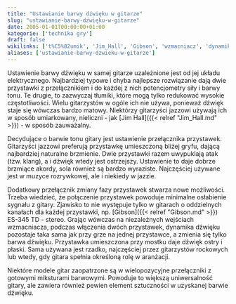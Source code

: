 ```yaml
---
title: "Ustawianie barwy dźwięku w gitarze"
slug: "ustawianie-barwy-dźwięku-w-gitarze"
date: 2005-01-01T00:00:00+01:00
kategorie: ['technika gry']
draft: false
wikilinks: ['t%C5%82umik', 'Jim_Hall', 'Gibson', 'wzmacniacz', 'dynamika']
aliases: ['ustawianie-barwy-dzwieku-w-gitarze']
---
```

Ustawienie barwy dźwięku w samej gitarze uzależnione jest od jej układu
elektrycznego. Najbardziej typowe i chyba najlepsze rozwiązanie dają
dwie przystawki z przełącznikiem i do każdej z nich potencjometry siły i
barwy tonu. Te drugie, to zazwyczaj tłumiki<!-- link nie odnosił się do niczego -->, które
mogą tylko redukować wysokie częstotliwości. Wielu gitarzystów w ogóle
ich nie używa, ponieważ dźwięk staje się wówczas bardzo matowy.
Niektórzy gitarzyści jazzowi używają ich w sposób umiarkowany,
nieliczni - jak [Jim Hall]({{< relref "Jim_Hall.md" >}}) - w sposób zauważalny.

Decydujące o barwie tonu gitary jest ustawienie przełącznika przystawek.
Gitarzyści jazzowi preferują przystawkę umieszczoną bliżej gryfu, dającą
najbardziej naturalne brzmienie. Dwie przystawki razem uwypuklają atak
(tzw. klang), a i dźwięk wtedy jest ostrzejszy. Ustawienie to daje
dobrze brzmiące akordy, sola również są bardzo wyraziste. Najczęściej
używane jest w muzyce rozrywkowej, ale i niekiedy w jazzie.

Dodatkowy przełącznik zmiany fazy przystawek stwarza nowe możliwości.
Trzeba wiedzieć, że połączenie przystawek powoduje minimalne osłabienie
sygnału z gitary. Zjawisko to nie występuje tylko w gitarach o
oddzielnych kanałach dla każdej przystawki, np.
[Gibson]({{< relref "Gibson.md" >}}) ES-345 TD - stereo. Grając wówczas na
niezależnych wejściach wzmacniacza<!-- link nie odnosił się do niczego -->, podczas
włączenia dwóch przystawek, dynamika<!-- link nie odnosił się do niczego --> dźwięku
pozostaje taka sama jak przy grze na jednej przystawce, a zmienia się
tylko barwa dźwięku. Przystawka umieszczona przy mostku daje dźwięk
ostry i płaski. Sama używana jest rzadko, najczęściej przez gitarzystów
rockowych lub wtedy, gdy gitara spełnia określoną rolę w aranżacji.

Niektóre modele gitar zaopatrzone są w wielopozycyjne przełączniki z
gotowymi miksturami barwowymi. Powoduje to większą uniwersalność gitary,
ale zawiera również pewien element sztuczności w uzyskanej barwie
dźwięku.

